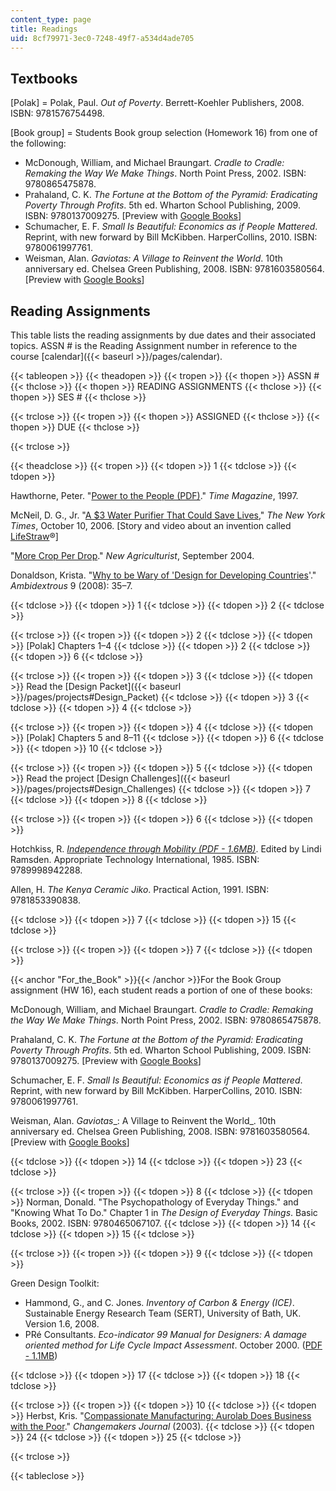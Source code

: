 ```yaml
---
content_type: page
title: Readings
uid: 8cf79971-3ec0-7248-49f7-a534d4ade705
---
```


Textbooks
---------

\[Polak\] = Polak, Paul. _Out of Poverty_. Berrett-Koehler Publishers, 2008. ISBN: 9781576754498.

\[Book group\] = Students Book group selection (Homework 16) from one of the following:

*   McDonough, William, and Michael Braungart. _Cradle to Cradle: Remaking the Way We Make Things_. North Point Press, 2002. ISBN: 9780865475878.
*   Prahaland, C. K. _The Fortune at the Bottom of the Pyramid: Eradicating Poverty Through Profits_. 5th ed. Wharton School Publishing, 2009. ISBN: 9780137009275. \[Preview with [Google Books](http://books.google.com/books?id=RPSG4JxAZzYC&pg=PAfrontcover#v=onepage)\]
*   Schumacher, E. F. _Small Is Beautiful: Economics as if People Mattered_. Reprint, with new forward by Bill McKibben. HarperCollins, 2010. ISBN: 9780061997761.
*   Weisman, Alan. _Gaviotas: A Village to Reinvent the World_. 10th anniversary ed. Chelsea Green Publishing, 2008. ISBN: 9781603580564. \[Preview with [Google Books](http://books.google.com/books?id=vWR_LQys4hsC&pg=PAfrontcover#v=onepage)\]

Reading Assignments
-------------------

This table lists the reading assignments by due dates and their associated topics. ASSN # is the Reading Assignment number in reference to the course [calendar]({{< baseurl >}}/pages/calendar).

{{< tableopen >}}
{{< theadopen >}}
{{< tropen >}}
{{< thopen >}}
ASSN #
{{< thclose >}}
{{< thopen >}}
READING ASSIGNMENTS
{{< thclose >}}
{{< thopen >}}
SES #
{{< thclose >}}

{{< trclose >}}
{{< tropen >}}
{{< thopen >}}
ASSIGNED
{{< thclose >}}
{{< thopen >}}
DUE
{{< thclose >}}

{{< trclose >}}

{{< theadclose >}}
{{< tropen >}}
{{< tdopen >}}
1
{{< tdclose >}}
{{< tdopen >}}


Hawthorne, Peter. "[Power to the People (PDF)](http://www.its.caltech.edu/~e105/readings/power-to-the-people.pdf)." _Time Magazine_, 1997.

McNeil, D. G., Jr. "[A $3 Water Purifier That Could Save Lives](http://www.nytimes.com/2006/10/10/science/10find.html)," _The New York Times_, October 10, 2006. \[Story and video about an invention called [LifeStraw](http://www.vestergaard-frandsen.com/lifestraw)®\]

"[More Crop Per Drop](http://www.new-ag.info/en/focus/focusItem.php?a=1300)." _New Agriculturist_, September 2004.

Donaldson, Krista. "[Why to be Wary of 'Design for Developing Countries](http://online.fliphtml5.com/uccc/lguq/#p=1)'." _Ambidextrous_ 9 (2008): 35–7. 


{{< tdclose >}}
{{< tdopen >}}
1
{{< tdclose >}}
{{< tdopen >}}
2
{{< tdclose >}}

{{< trclose >}}
{{< tropen >}}
{{< tdopen >}}
2
{{< tdclose >}}
{{< tdopen >}}
\[Polak\] Chapters 1–4
{{< tdclose >}}
{{< tdopen >}}
2
{{< tdclose >}}
{{< tdopen >}}
6
{{< tdclose >}}

{{< trclose >}}
{{< tropen >}}
{{< tdopen >}}
3
{{< tdclose >}}
{{< tdopen >}}
Read the [Design Packet]({{< baseurl >}}/pages/projects#Design_Packet)
{{< tdclose >}}
{{< tdopen >}}
3
{{< tdclose >}}
{{< tdopen >}}
4
{{< tdclose >}}

{{< trclose >}}
{{< tropen >}}
{{< tdopen >}}
4
{{< tdclose >}}
{{< tdopen >}}
\[Polak\] Chapters 5 and 8–11
{{< tdclose >}}
{{< tdopen >}}
6
{{< tdclose >}}
{{< tdopen >}}
10
{{< tdclose >}}

{{< trclose >}}
{{< tropen >}}
{{< tdopen >}}
5
{{< tdclose >}}
{{< tdopen >}}
Read the project [Design Challenges]({{< baseurl >}}/pages/projects#Design_Challenges)
{{< tdclose >}}
{{< tdopen >}}
7
{{< tdclose >}}
{{< tdopen >}}
8
{{< tdclose >}}

{{< trclose >}}
{{< tropen >}}
{{< tdopen >}}
6
{{< tdclose >}}
{{< tdopen >}}


Hotchkiss, R. [_Independence through Mobility (PDF - 1.6MB)_](http://web.mit.edu/sp.784/www/DOCUMENTS/Independence%20through%20Mobility%20-%20Entire%20Document.pdf). Edited by Lindi Ramsden. Appropriate Technology International, 1985. ISBN: 9789998942288.

Allen, H. _The Kenya Ceramic Jiko_. Practical Action, 1991. ISBN: 9781853390838.


{{< tdclose >}}
{{< tdopen >}}
7
{{< tdclose >}}
{{< tdopen >}}
15
{{< tdclose >}}

{{< trclose >}}
{{< tropen >}}
{{< tdopen >}}
7
{{< tdclose >}}
{{< tdopen >}}


{{< anchor "For_the_Book" >}}{{< /anchor >}}For the Book Group assignment (HW 16), each student reads a portion of one of these books:

McDonough, William, and Michael Braungart. _Cradle to Cradle: Remaking the Way We Make Things_. North Point Press, 2002. ISBN: 9780865475878.

Prahaland, C. K. _The Fortune at the Bottom of the Pyramid: Eradicating Poverty Through Profits_. 5th ed. Wharton School Publishing, 2009. ISBN: 9780137009275. \[Preview with [Google Books](http://books.google.com/books?id=RPSG4JxAZzYC&pg=PAfrontcover#v=onepage)\]

Schumacher, E. F. _Small Is Beautiful: Economics as if People Mattered_. Reprint, with new forward by Bill McKibben. HarperCollins, 2010. ISBN: 9780061997761.

Weisman, Alan. _Gaviotas__: A Village to Reinvent the World_. 10th anniversary ed. Chelsea Green Publishing, 2008. ISBN: 9781603580564. \[Preview with [Google Books](http://books.google.com/books?id=vWR_LQys4hsC&pg=PAfrontcover#v=onepage)\]


{{< tdclose >}}
{{< tdopen >}}
14
{{< tdclose >}}
{{< tdopen >}}
23
{{< tdclose >}}

{{< trclose >}}
{{< tropen >}}
{{< tdopen >}}
8
{{< tdclose >}}
{{< tdopen >}}
Norman, Donald. "The Psychopathology of Everyday Things." and "Knowing What To Do." Chapter 1 in _The Design of Everyday Things_. Basic Books, 2002. ISBN: 9780465067107.
{{< tdclose >}}
{{< tdopen >}}
14
{{< tdclose >}}
{{< tdopen >}}
15
{{< tdclose >}}

{{< trclose >}}
{{< tropen >}}
{{< tdopen >}}
9
{{< tdclose >}}
{{< tdopen >}}


Green Design Toolkit:

*   Hammond, G., and C. Jones. _Inventory of Carbon & Energy (ICE)_. Sustainable Energy Research Team (SERT), University of Bath, UK. Version 1.6, 2008.
*   PRé Consultants. _Eco-indicator 99 Manual for Designers: A damage oriented method for Life Cycle Impact Assessment_. October 2000. ([PDF - 1.1MB](https://www.pre-sustainability.com/legacy/download/EI99_Manual.pdf))


{{< tdclose >}}
{{< tdopen >}}
17
{{< tdclose >}}
{{< tdopen >}}
18
{{< tdclose >}}

{{< trclose >}}
{{< tropen >}}
{{< tdopen >}}
10
{{< tdclose >}}
{{< tdopen >}}
Herbst, Kris. "[Compassionate Manufacturing: Aurolab Does Business with the Poor](http://caseplace.org/d.asp?d=2489)." _Changemakers Journal_ (2003).
{{< tdclose >}}
{{< tdopen >}}
24
{{< tdclose >}}
{{< tdopen >}}
25
{{< tdclose >}}

{{< trclose >}}

{{< tableclose >}}